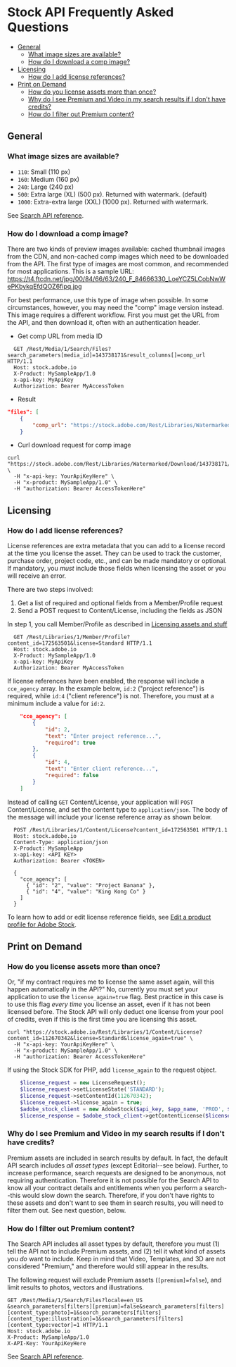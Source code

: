 # Stock API Frequently Asked Questions

<!-- MarkdownTOC -->

- [General](#general)
    - [What image sizes are available?](#what-image-sizes-are-available)
    - [How do I download a comp image?](#how-do-i-download-a-comp-image)
- [Licensing](#licensing)
    - [How do I add license references?](#how-do-i-add-license-references)
- [Print on Demand](#print-on-demand)
    - [How do you license assets more than once?](#how-do-you-license-assets-more-than-once)
    - [Why do I see Premium and Video in my search results if I don't have credits?](#why-do-i-see-premium-and-video-in-my-search-results-if-i-dont-have-credits)
    - [How do I filter out Premium content?](#how-do-i-filter-out-premium-content)

<!-- /MarkdownTOC -->

## General

### What image sizes are available?

<ul>
<li><code>110</code>: Small (110 px)
<li><code>160</code>: Medium (160 px)
<li><code>240</code>: Large (240 px)
<li><code>500</code>: Extra large (XL) (500 px). Returned with watermark. (default)
<li><code>1000</code>: Extra-extra large (XXL) (1000 px). Returned with watermark.</li>
</ul>

See [Search API reference](api/11-search-reference.md).

### How do I download a comp image?
There are two kinds of preview images available: cached thumbnail images from the CDN, and non-cached comp images which need to be downloaded from the API. The first type of images are most common, and recommended for most applications. This is a sample URL:
https://t4.ftcdn.net/jpg/00/84/66/63/240_F_84666330_LoeYCZ5LCobNwWePKbykqEfdQOZ6fipq.jpg

For best performance, use this type of image when possible. In some circumstances, however, you may need the "comp" image version instead. This image requires a different workflow. First you must get the URL from the API, and then download it, often with an authentication header.

- Get comp URL from media ID
```
  GET /Rest/Media/1/Search/Files?search_parameters[media_id]=143738171&result_columns[]=comp_url HTTP/1.1
  Host: stock.adobe.io
  X-Product: MySampleApp/1.0
  x-api-key: MyApiKey
  Authorization: Bearer MyAccessToken
```

- Result
```json
"files": [
    {
        "comp_url": "https://stock.adobe.com/Rest/Libraries/Watermarked/Download/143738171/5"
    }
```

- Curl download request for comp image
```shell
curl "https://stock.adobe.com/Rest/Libraries/Watermarked/Download/143738171/5" \
  -H "x-api-key: YourApiKeyHere" \
  -H "x-product: MySampleApp/1.0" \
  -H "authorization: Bearer AccessTokenHere"
```

## Licensing

### How do I add license references?
License references are extra metadata that you can add to a license record at the time you license the asset. They can be used to track the customer, purchase order, project code, etc., and can be made mandatory or optional. If mandatory, you _must_ include those fields when licensing the asset or you will receive an error.

There are two steps involved:
1. Get a list of required and optional fields from a Member/Profile request
2. Send a POST request to Content/License, including the fields as JSON

In step 1, you call Member/Profile as described in [Licensing assets and stuff](getting-started/apps/06-licensing-assets.md)

```http
  GET /Rest/Libraries/1/Member/Profile?content_id=172563501&license=Standard HTTP/1.1
  Host: stock.adobe.io
  X-Product: MySampleApp/1.0
  x-api-key: MyApiKey
  Authorization: Bearer MyAccessToken
```

If license references have been enabled, the response will include a `cce_agency` array. In the example below, `id:2` ("project reference") is required, while `id:4` ("client reference") is not. Therefore, you must at a minimum include a value for `id:2`.

```json
    "cce_agency": [
        {
            "id": 2,
            "text": "Enter project reference...",
            "required": true
        },
        {
            "id": 4,
            "text": "Enter client reference...",
            "required": false
        }
    ]
```

Instead of calling `GET` Content/License, your application will `POST` Content/License, and set the content type to `application/json`. The body of the message will include your license reference array as shown below.

```http
  POST /Rest/Libraries/1/Content/License?content_id=172563501 HTTP/1.1
  Host: stock.adobe.io
  Content-Type: application/json
  X-Product: MySampleApp
  x-api-key: <API KEY>
  Authorization: Bearer <TOKEN>

  {
    "cce_agency": [
      { "id": "2", "value": "Project Banana" },
      { "id": "4", "value": "King Kong Co" }
    ]
  }
```

To learn how to add or edit license reference fields, see [Edit a product profile for Adobe Stock](https://helpx.adobe.com/enterprise/using/adobe-stock-enterprise.html#CreateeditaproductprofileforAdobeStock).

## Print on Demand

### How do you license assets more than once?
Or, "if my contract requires me to license the same asset again, will this happen automatically in the API?"
No, currently you must set your application to use the `license_again=true` flag. Best practice in this case is to use this flag _every time_ you license an asset, even if it has not been licensed before. The Stock API will only deduct one license from your pool of credits, even if this is the first time you are licensing this asset.

```shell
curl "https://stock.adobe.io/Rest/Libraries/1/Content/License?content_id=112670342&license=Standard&license_again=true" \
  -H "x-api-key: YourApiKeyHere" \
  -H "x-product: MySampleApp/1.0" \
  -H "authorization: Bearer AccessTokenHere"
```

If using the Stock SDK for PHP, add `license_again` to the request object.

```php
    $license_request = new LicenseRequest();
    $license_request->setLicenseState('STANDARD');
    $license_request->setContentId(112670342);
    $license_request->license_again = true;
    $adobe_stock_client = new AdobeStock($api_key, $app_name, 'PROD', $http_client);
    $license_response = $adobe_stock_client->getContentLicense($license_request, $access_token);
```

### Why do I see Premium and Video in my search results if I don't have credits?
Premium assets are included in search results by default. In fact, the default API search includes _all asset types_ (except Editorial--see below). Further, to increase performance, search requests are designed to be anonymous, not requiring authentication. Therefore it is not possible for the Search API to know all your contract details and entitlements when you perform a search--this would slow down the search. Therefore, if you don't have rights to these assets and don't want to see them in search results, you will need to filter them out. See next question, below.

### How do I filter out Premium content?
The Search API includes all asset types by default, therefore you must (1) tell the API not to include Premium assets, and (2) tell it what kind of assets you _do_ want to include. Keep in mind that Video, Templates, and 3D are not considered "Premium," and therefore would still appear in the results.

The following request will exclude Premium assets (`[premium]=false`), and limit results to photos, vectors and illustrations.

```http
GET /Rest/Media/1/Search/Files?locale=en_US
&search_parameters[filters][premium]=false&search_parameters[filters][content_type:photo]=1&search_parameters[filters][content_type:illustration]=1&search_parameters[filters][content_type:vector]=1 HTTP/1.1
Host: stock.adobe.io
X-Product: MySampleApp/1.0
X-API-Key: YourApiKeyHere
```

See [Search API reference](api/11-search-reference.md).
